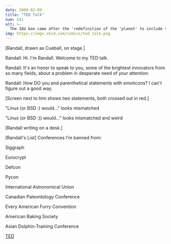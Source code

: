 ```yaml
---
date: 2009-02-09
title: "TED Talk"
num: 541
alt: >-
  The IAU ban came after the 'redefinition of the 'planet' to include the IAU president's mom' incident.
img: https://imgs.xkcd.com/comics/ted_talk.png
---
```

[Randall, drawn as Cueball, on stage.]

Randall: Hi. I'm Randall. Welcome to my TED talk.

Randall: It's an honor to speak to you, some of the brightest innovators from so many fields, about a problem in desperate need of your attention:

Randall: How DO you end parenthetical statements with emoticons? I can't figure out a good way.

[Screen next to him shows two statements, both crossed out in red.]

"Linux (or BSD :) would..." looks mismatched

"Linux (or BSD :)) would..." looks mismatched and weird

[Randall writing on a desk.]

[Randall's List] Conferences I'm banned from:

Siggraph

Eurocrypt

Defcon

Pycon

International Astronomical Union

Canadian Paleontology Conference

Every American Furry Convention

American Baking Society

Asian Dolphin-Training Conference

<u>TED</u>